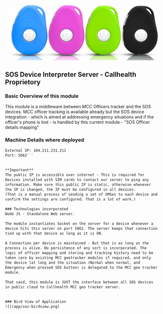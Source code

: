 ![](app/gubloos.png)
## SOS Device Interpreter Server - Callhealth Proprietory

### Basic Overview of this module
This module is a middleware between MCC Officers tracker and the SOS devices. MCC officer tracking is available already but the SOS device integration - which is aimed at addressing emergency situations and if the officer's phone is lost - is handled by this current module - "SOS Officer details mapping"


### Machine Details where deployed

```Local IP: 100.72.0.15
External IP: 104.211.231.211
Port: 5062```


**Important**
The public IP is accessible over internet - This is required for Devices installed with SIM cards to contact our server to ping any information. Make sure this public IP is static, otherwise whenever the IP is changed, the IP must be configured in all devices. 
(That is a manual process of sending a set of SMSes to each device and confirm the settings are configured. That is a lot of work.)

### Technologies incorporated
Node JS - Standalone Web server.

The module instantiates Socket on the server for a device whenever a device hits this server on port 5062. The server keeps that connection tied up with that device as long as it is ON.

A Connection per device is maintained - But that is as long as the process is alive. No persistence of any sort is incorporated. The logic of officer mapping and storing and tracking history need to be taken care by existing MCC geotracker modules if required, and only the device lat long and the situation (Normal when normal, and Emergency when pressed SOS button) is delegated to the MCC geo tracker module.

That said, this module is JUST the interface between all SOS devices in public cloud to Callhealth MCC geo tracker server.


### Bird View of Application
![](app/sos-birdview.png)
